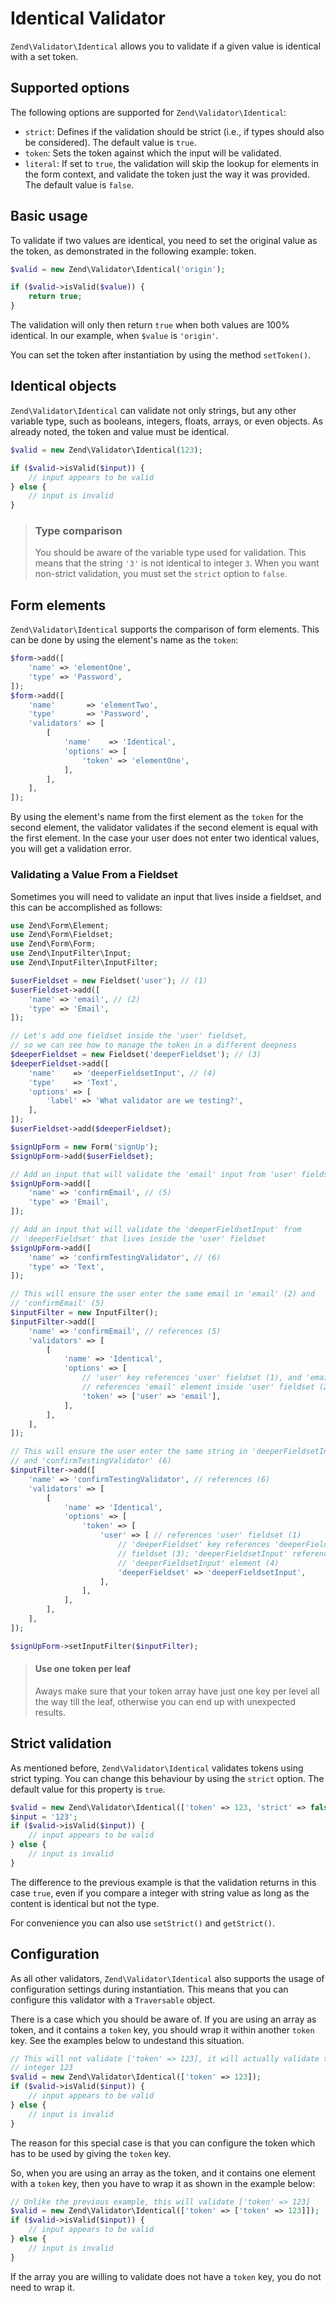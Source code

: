 # Identical Validator

`Zend\Validator\Identical` allows you to validate if a given value is identical
with a set token.

## Supported options

The following options are supported for `Zend\Validator\Identical`:

- `strict`: Defines if the validation should be strict (i.e., if types should
  also be considered). The default value is `true`.
- `token`: Sets the token against which the input will be validated.
- `literal`: If set to `true`, the validation will skip the lookup for elements
  in the form context, and validate the token just the way it was provided. The
  default value is `false`.

## Basic usage

To validate if two values are identical, you need to set the original value as
the token, as demonstrated in the following example:
token.

```php
$valid = new Zend\Validator\Identical('origin');

if ($valid->isValid($value)) {
    return true;
}
```

The validation will only then return `true` when both values are 100% identical.
In our example, when `$value` is `'origin'`.

You can set the token after instantiation by using the method `setToken()`.

## Identical objects

`Zend\Validator\Identical` can validate not only strings, but any other variable
type, such as booleans, integers, floats, arrays, or even objects. As already
noted, the token and value must be identical.

```php
$valid = new Zend\Validator\Identical(123);

if ($valid->isValid($input)) {
    // input appears to be valid
} else {
    // input is invalid
}
```

> ### Type comparison
>
> You should be aware of the variable type used for validation. This means that
> the string `'3'` is not identical to integer `3`. When you want non-strict
> validation, you must set the `strict` option to `false`.

## Form elements

`Zend\Validator\Identical` supports the comparison of form elements. This can be
done by using the element's name as the `token`:

```php
$form->add([
    'name' => 'elementOne',
    'type' => 'Password',
]);
$form->add([
    'name'       => 'elementTwo',
    'type'       => 'Password',
    'validators' => [
        [
            'name'    => 'Identical',
            'options' => [
                'token' => 'elementOne',
            ],
        ],
    ],
]);
```

By using the element's name from the first element as the `token` for the second
element, the validator validates if the second element is equal with the first
element. In the case your user does not enter two identical values, you will get
a validation error.

### Validating a Value From a Fieldset

Sometimes you will need to validate an input that lives inside a fieldset, and
this can be accomplished as follows:

```php
use Zend\Form\Element;
use Zend\Form\Fieldset;
use Zend\Form\Form;
use Zend\InputFilter\Input;
use Zend\InputFilter\InputFilter;

$userFieldset = new Fieldset('user'); // (1)
$userFieldset->add([
    'name' => 'email', // (2)
    'type' => 'Email',
]);

// Let's add one fieldset inside the 'user' fieldset,
// so we can see how to manage the token in a different deepness
$deeperFieldset = new Fieldset('deeperFieldset'); // (3)
$deeperFieldset->add([
    'name'    => 'deeperFieldsetInput', // (4)
    'type'    => 'Text',
    'options' => [
        'label' => 'What validator are we testing?',
    ],
]);
$userFieldset->add($deeperFieldset);

$signUpForm = new Form('signUp');
$signUpForm->add($userFieldset);

// Add an input that will validate the 'email' input from 'user' fieldset
$signUpForm->add([
    'name' => 'confirmEmail', // (5)
    'type' => 'Email',
]);

// Add an input that will validate the 'deeperFieldsetInput' from
// 'deeperFieldset' that lives inside the 'user' fieldset
$signUpForm->add([
    'name' => 'confirmTestingValidator', // (6)
    'type' => 'Text',
]);

// This will ensure the user enter the same email in 'email' (2) and
// 'confirmEmail' (5)
$inputFilter = new InputFilter();
$inputFilter->add([
    'name' => 'confirmEmail', // references (5)
    'validators' => [
        [
            'name' => 'Identical',
            'options' => [
                // 'user' key references 'user' fieldset (1), and 'email'
                // references 'email' element inside 'user' fieldset (2)
                'token' => ['user' => 'email'],
            ],
        ],
    ],
]);

// This will ensure the user enter the same string in 'deeperFieldsetInput' (4)
// and 'confirmTestingValidator' (6)
$inputFilter->add([
    'name' => 'confirmTestingValidator', // references (6)
    'validators' => [
        [
            'name' => 'Identical',
            'options' => [
                'token' => [
                    'user' => [ // references 'user' fieldset (1)
                        // 'deeperFieldset' key references 'deeperFieldset'
                        // fieldset (3); 'deeperFieldsetInput' references
                        // 'deeperFieldsetInput' element (4)
                        'deeperFieldset' => 'deeperFieldsetInput',
                    ],
                ],
            ],
        ],
    ],
]);

$signUpForm->setInputFilter($inputFilter);
```

> #### Use one token per leaf
>
> Aways make sure that your token array have just one key per level all the way
> till the leaf, otherwise you can end up with unexpected results.

## Strict validation

As mentioned before, `Zend\Validator\Identical` validates tokens using strict
typing. You can change this behaviour by using the `strict` option. The default
value for this property is `true`.

```php
$valid = new Zend\Validator\Identical(['token' => 123, 'strict' => false]);
$input = '123';
if ($valid->isValid($input)) {
    // input appears to be valid
} else {
    // input is invalid
}
```

The difference to the previous example is that the validation returns in this
case `true`, even if you compare a integer with string value as long as the
content is identical but not the type.

For convenience you can also use `setStrict()` and `getStrict()`.

## Configuration

As all other validators, `Zend\Validator\Identical` also supports the usage of
configuration settings during instantiation. This means that you can configure
this validator with a `Traversable` object.

There is a case which you should be aware of. If you are using an array as
token, and it contains a `token` key, you should wrap it within another
`token` key. See the examples below to undestand this situation.

```php
// This will not validate ['token' => 123], it will actually validate the
// integer 123
$valid = new Zend\Validator\Identical(['token' => 123]);
if ($valid->isValid($input)) {
    // input appears to be valid
} else {
    // input is invalid
}
```

The reason for this special case is that you can configure the token which has
to be used by giving the `token` key.

So, when you are using an array as the token, and it contains one element with a
`token` key, then you have to wrap it as shown in the example below:

```php
// Unlike the previous example, this will validate ['token' => 123]
$valid = new Zend\Validator\Identical(['token' => ['token' => 123]]);
if ($valid->isValid($input)) {
    // input appears to be valid
} else {
    // input is invalid
}
```

If the array you are willing to validate does not have a `token` key, you do not
need to wrap it.
